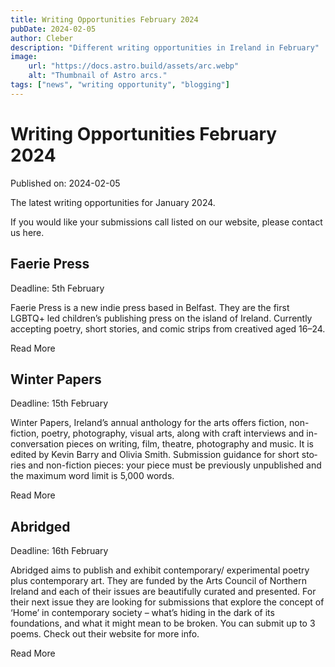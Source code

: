 ```yaml
---
title: Writing Opportunities February 2024
pubDate: 2024-02-05
author: Cleber
description: "Different writing opportunities in Ireland in February"
image:
    url: "https://docs.astro.build/assets/arc.webp"
    alt: "Thumbnail of Astro arcs."
tags: ["news", "writing opportunity", "blogging"]
---
```

# Writing Opportunities February 2024

Published on: 2024-02-05

The latest writing opportunities for January 2024.

If you would like your submissions call listed on our website, please contact us here.

## Faerie Press
Deadline: 5th February

Faerie Press is a new indie press based in Belfast. They are the first LGBTQ+ led children’s publishing press on the island of Ireland. Currently accepting poetry, short stories, and comic strips from creatived aged 16–24.

Read More

## Winter Papers
Deadline: 15th February

Winter Papers, Ireland’s annual anthology for the arts offers fiction, non-fiction, poetry, photography, visual arts, along with craft interviews and in-conversation pieces on writing, film, theatre, photography and music. It is edited by Kevin Barry and Olivia Smith. Sub­mis­sion guid­ance for short sto­ries and non-​fiction pieces: your piece must be pre­vi­ously unpublished and the max­i­mum word limit is 5,000 words.

Read More

## Abridged
Deadline: 16th February

Abridged aims to publish and exhibit contemporary/ experimental poetry plus contemporary art. They are funded by the Arts Council of Northern Ireland and each of their issues are beautifully curated and presented. For their next issue they are looking for submissions that explore the concept of ‘Home’ in contemporary society – what’s hiding in the dark of its foundations, and what it might mean to be broken. You can submit up to 3 poems. Check out their website for more info.

Read More
